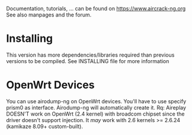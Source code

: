 Documentation, tutorials, ... can be found on https://www.aircrack-ng.org
See also manpages and the forum.

Installing
==========

This version has more dependencies/libraries required than previous versions to be compiled. 
See INSTALLING file for more information

OpenWrt Devices
===============

You can use airodump-ng on OpenWrt devices. You'll have to use specify
prism0 as interface. Airodump-ng will automatically create it.
Rq: Aireplay DOESN'T work on OpenWrt (2.4 kernel) with broadcom chipset since the driver doesn't support injection. It *may* work with 2.6 kernels >= 2.6.24 (kamikaze 8.09+ custom-built).

